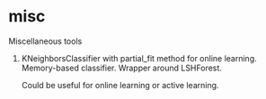 # misc
Miscellaneous tools

1) KNeighborsClassifier with partial_fit method for online learning.
    Memory-based classifier. Wrapper around LSHForest.
    
    Could be useful for online learning or active learning.
